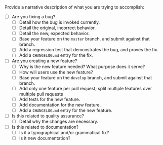 Provide a narrative description of what you are trying to accomplish:

- [ ] Are you fixing a bug?
  - [ ] Detail how the bug is invoked currently.
  - [ ] Detail the original, incorrect behavior.
  - [ ] Detail the new, expected behavior.
  - [ ] Base your feature on the `master` branch, and submit against that branch.
  - [ ] Add a regression test that demonstrates the bug, and proves the fix.
  - [ ] Add a `CHANGELOG.md` entry for the fix.

- [ ] Are you creating a new feature?
  - [ ] Why is the new feature needed? What purpose does it serve?
  - [ ] How will users use the new feature?
  - [ ] Base your feature on the `develop` branch, and submit against that branch.
  - [ ] Add only one feature per pull request; split multiple features over multiple pull requests
  - [ ] Add tests for the new feature.
  - [ ] Add documentation for the new feature.
  - [ ] Add a `CHANGELOG.md` entry for the new feature.

- [ ] Is this related to quality assurance?
  - [ ] Detail why the changes are necessary.

- [ ] Is this related to documentation?
  - [ ] Is it a typographical and/or grammatical fix?
  - [ ] Is it new documentation?
